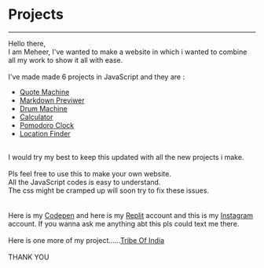 # Projects
<hr>
Hello there,<br>
I am Meheer, I've wanted to make a website in which i wanted to combine all my work to show it all with ease.
<br><br>
I've made made 6 projects in JavaScript and they are :
<ul>
  <li><a href="https://codepen.io/zeus17/full/VwbPGvx">Quote Machine</a></li>
  <li><a href="https://codepen.io/zeus17/full/MWmmGRe">Markdown Previwer</a></li>
  <li><a href="https://codepen.io/zeus17/full/YzVQegM">Drum Machine</a></li>
  <li><a href="https://codepen.io/zeus17/full/rNmGZyo">Calculator</a></li>
  <li><a href="https://codepen.io/zeus17/pen/oNWqVpZ">Pomodoro Clock</a></li>
  <li><a href="https://codepen.io/zeus17/full/xxrGeGp">Location Finder</a></li>
</ul>
<br>
I would try my best to keep this updated with all the new projects i make.
<br><br>
Pls feel free to use this to make your own website.<br>
All the JavaScript codes is easy to understand.<br>
The css might be cramped up will soon try to fix these issues.<br>
<br><br>
Here is my <a href="https://codepen.io/zeus17">Codepen</a> and here is my <a href="https://replit.com/@Meheer007">Replit</a> account and this is my <a href="https://www.instagram.com/meheer_007/?hl=en">Instagram</a> account. If you wanna ask me anything abt this pls could text me there.
<br><br>
Here is one more of my project......<a href="https://ENG-PROJECT.meheer007.repl.co">Tribe Of India</a>
<br><br>
THANK YOU
